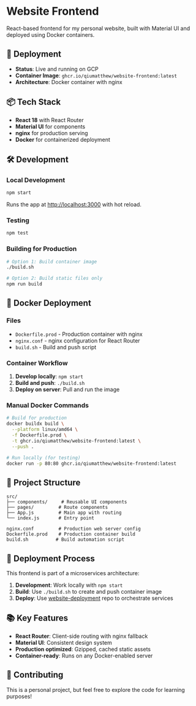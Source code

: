 # Website Frontend

React-based frontend for my personal website, built with Material UI and deployed using Docker containers.

## 🚀 Deployment

- **Status**: Live and running on GCP
- **Container Image**: `ghcr.io/qiumatthew/website-frontend:latest`
- **Architecture**: Docker container with nginx

## 📦 Tech Stack

- **React 18** with React Router
- **Material UI** for components
- **nginx** for production serving
- **Docker** for containerized deployment

## 🛠️ Development

### Local Development
```bash
npm start
```
Runs the app at [http://localhost:3000](http://localhost:3000) with hot reload.

### Testing
```bash
npm test
```

### Building for Production
```bash
# Option 1: Build container image
./build.sh

# Option 2: Build static files only
npm run build
```

## 🐳 Docker Deployment

### Files
- `Dockerfile.prod` - Production container with nginx
- `nginx.conf` - nginx configuration for React Router
- `build.sh` - Build and push script

### Container Workflow
1. **Develop locally**: `npm start`
2. **Build and push**: `./build.sh` 
3. **Deploy on server**: Pull and run the image

### Manual Docker Commands
```bash
# Build for production
docker buildx build \
  --platform linux/amd64 \
  -f Dockerfile.prod \
  -t ghcr.io/qiumatthew/website-frontend:latest \
  --push .

# Run locally (for testing)
docker run -p 80:80 ghcr.io/qiumatthew/website-frontend:latest
```

## 📁 Project Structure
```
src/
├── components/     # Reusable UI components
├── pages/         # Route components
├── App.js         # Main app with routing
└── index.js       # Entry point

nginx.conf         # Production web server config
Dockerfile.prod    # Production container build
build.sh          # Build automation script
```

## 🔄 Deployment Process

This frontend is part of a microservices architecture:

1. **Development**: Work locally with `npm start`
2. **Build**: Use `./build.sh` to create and push container image
3. **Deploy**: Use [website-deployment](https://github.com/QiuMatthew/website-deployment) repo to orchestrate services

## 📚 Key Features

- **React Router**: Client-side routing with nginx fallback
- **Material UI**: Consistent design system
- **Production optimized**: Gzipped, cached static assets
- **Container-ready**: Runs on any Docker-enabled server

## 🤝 Contributing

This is a personal project, but feel free to explore the code for learning purposes!